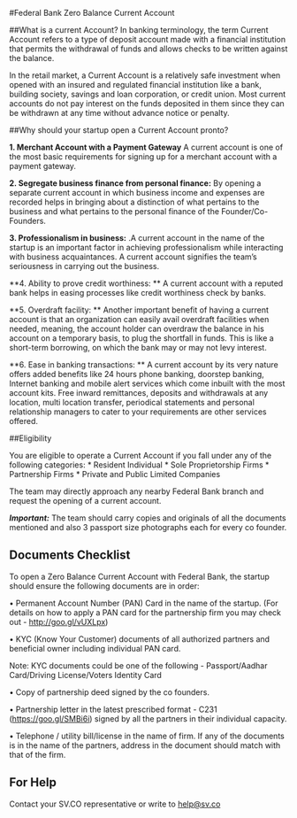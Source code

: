 
#Federal Bank Zero Balance Current Account


##What is a current Account?
In banking terminology, the term Current Account refers to a type of deposit account made with a financial institution that permits the withdrawal of funds and allows checks to be written against the balance.

In the retail market, a Current Account is a relatively safe investment when opened with an insured and regulated financial institution like a bank, building society, savings and loan corporation, or credit union. Most current accounts do not pay interest on the funds deposited in them since they can be withdrawn at any time without advance notice or penalty.

##Why should your startup open a Current Account pronto?

**1.	Merchant Account with a Payment Gateway**
A current account is one of the most basic requirements for signing up for a merchant account with a payment gateway.

**2.	Segregate business finance from personal finance:** 
By opening a separate current account in which business income and expenses are recorded helps in bringing about a distinction of what pertains to the business and what pertains to the personal finance of the Founder/Co-Founders. 

**3. Professionalism in business:** 
.A current account in the name of the startup is an important factor in achieving professionalism while interacting with business acquaintances. A current account signifies the team’s seriousness in carrying out the business.

**4. Ability to prove credit worthiness: **
A current account with a reputed bank helps in easing processes like credit worthiness check by banks. 

**5. Overdraft facility: **
Another important benefit of having a current account is that an organization can easily avail overdraft facilities when needed, meaning, the account holder can overdraw the balance in his account on a temporary basis, to plug the shortfall in funds. This is like a short-term borrowing, on which the bank may or may not levy interest.

**6. Ease in banking transactions: **
A current account by its very nature offers added benefits like 24 hours phone banking, doorstep banking, Internet banking and mobile alert services which come inbuilt with the most account kits. Free inward remittances, deposits and withdrawals at any location, multi location transfer, periodical statements and personal relationship managers to cater to your requirements are other services offered. 


##Eligibility

You are eligible to operate a Current Account if you fall under any of the following categories:
* 
Resident Individual
* 
Sole Proprietorship Firms
* 
Partnership Firms
* 
Private and Public Limited Companies



The team may directly approach any nearby Federal Bank branch and request the opening of a current account. 

***Important:*** The team should carry copies and originals of all the documents mentioned and also 3 passport size photographs each for every co founder.

## Documents Checklist

To open a Zero Balance Current Account with Federal Bank, the startup should ensure the following documents are in order:

•	Permanent Account Number (PAN) Card in the name of the startup. 
(For details on how to apply a PAN card for the partnership firm you may check out - http://goo.gl/vUXLpx)
 
•	KYC (Know Your Customer) documents of all authorized partners and beneficial owner including individual PAN card. 

Note: KYC documents could be one of the following - Passport/Aadhar Card/Driving License/Voters Identity Card
 
•	Copy of partnership deed signed by the co founders. 
 
•	Partnership letter in the latest prescribed format - C231 (https://goo.gl/SMBi6i) signed by all the partners in their individual capacity. 
 
•	Telephone / utility bill/license in the name of firm.  If any of the documents is in the name of the partners, address in the document should match with that of the firm.   

## For Help

Contact your SV.CO representative or write to help@sv.co

